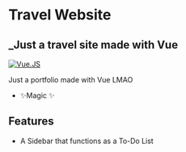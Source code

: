 # Travel Website    
## _Just a travel site made with Vue

[![Vue.JS](https://v2.vuejs.org/images/logo.svg)](https://vuejs.org/)

Just a portfolio made with Vue LMAO
- ✨Magic ✨

## Features

- A Sidebar that functions as a To-Do List
